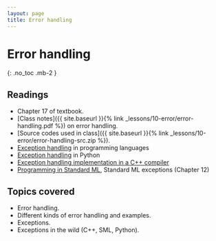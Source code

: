 ```yaml
---
layout: page
title: Error handling
---
```


# Error handling
{: .no_toc .mb-2 }

<!-- - TOC -->
<!-- {:toc} -->

## Readings


- Chapter 17 of textbook.
- [Class notes]({{ site.baseurl }}{% link _lessons/10-error/error-handling.pdf %}) on error handling.
- [Source codes used in class]({{ site.baseurl }}{% link _lessons/10-error/error-handling-src.zip %}).
- [Exception handling](https://en.wikipedia.org/wiki/Exception_handling) in programming languages
- [Exception handling](https://docs.python.org/3/tutorial/errors.html) in Python
- [Exception handling implementation in a C++ compiler](https://www.codeproject.com/Articles/2126/How-a-C-compiler-implements-exception-handling)
- [Programming in Standard ML](https://www.cs.cmu.edu/~rwh/isml/book.pdf), Standard ML exceptions (Chapter 12)

## Topics covered

- Error handling.
- Different kinds of error handling and examples.
- Exceptions.
- Exceptions in the wild (C++, SML, Python).
